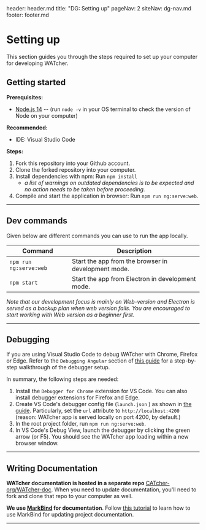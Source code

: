 <frontmatter>
  header: header.md
  title: "DG: Setting up"
  pageNav: 2
  siteNav: dg-nav.md
  footer: footer.md
</frontmatter>

# Setting up

This section guides you through the steps required to set up your computer for developing WATcher.

## Getting started

**Prerequisites:**

* [Node.js 14](https://nodejs.org/en/blog/release/v14.21.2/) -- (run `node -v` in your OS terminal to check the version of Node on your computer)

**Recommended:**

* IDE: Visual Studio Code

**Steps:**

1. Fork this repository into your Github account.
2. Clone the forked repository into your computer.
3. Install dependencies with npm: Run `npm install`
    * *a list of warnings on outdated dependencies is to be expected and no action needs to be taken before proceeding.*
4. Compile and start the application in browser: Run `npm run ng:serve:web`.

-----------------------------------------------------------------------------------

## Dev commands

Given below are different commands you can use to run the app locally.

|Command|Description|
|--|--|
|`npm run ng:serve:web`| Start the app from the browser in development mode. |
|`npm start`| Start the app from Electron in development mode. |

*Note that our development focus is mainly on Web-version and Electron is served as a backup plan when web version fails. You are encouraged to start working with Web version as a beginner first.*

-----------------------------------------------------------------------------------

## Debugging

If you are using Visual Studio Code to debug WATcher with Chrome, Firefox or Edge.
Refer to the `Debugging Angular` section of [this guide](https://code.visualstudio.com/docs/nodejs/angular-tutorial#_debugging-angular) for a step-by-step walkthrough of the debugger setup.

In summary, the following steps are needed:

1. Install the `Debugger for Chrome` extension for VS Code. You can also install debugger extensions for Firefox and Edge.
1. Create VS Code's debugger config file (`launch.json` ) as shown in [the guide](https://code.visualstudio.com/docs/nodejs/angular-tutorial#_debugging-angular). Particularly, set the `url` attribute to `http://localhost:4200` (reason: WATcher app is served locally on port 4200, by default.)
1. In the root project folder, run `npm run ng:serve:web`.
1. In VS Code's Debug View, launch the debugger by clicking the green arrow (or F5). You should see the WATcher app loading within a new browser window.

-----------------------------------------------------------------------------------

## Writing Documentation

**WATcher documentation is hosted in a separate repo** [CATcher-org/WATcher-doc](https://github.com/CATcher-org/WATcher-doc).
When you need to update documentation, you'll need to fork and clone that repo to your computer as well.

**We use [MarkBind](https://markbind.org/) for documentation**. Follow [this tutorial](https://se-education.org/guides/tutorials/markbind.html) to learn how to use MarkBind for updating project documentation.

-----------------------------------------------------------------------------------

